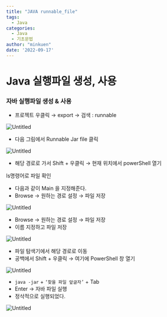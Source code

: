 ```yaml
---
title: "JAVA runnable_file"
tags:
  - Java
categories:
  - Java
  - 기초문법
author: "minkuen"
date: '2022-09-17'
---
```


# Java 실행파일 생성, 사용

### 자바 실행파일 생성 & 사용

- 프로젝트 우클릭 → export → 검색 : runnable

![Untitled](/images/Java_runnable_file/Untitled.png)

- 다음 그림에서 Runnable Jar file 클릭

![Untitled](/images/Java_runnable_file/Untitled%201.png)

- 해당 경로로 가서 Shift + 우클릭 → 현재 위치에서 powerShell 열기

ls명령어로 파일 확인

- 다음과 같이 Main 을 지정해준다.
- Browse → 원하는 경로 설정 → 파일 저장

![Untitled](/images/Java_runnable_file/Untitled%202.png)

- Browse → 원하는 경로 설정 → 파일 저장
- 이름 지정하고 파일 저장

![Untitled](/images/Java_runnable_file/Untitled%203.png)

- 파일 탐색기에서 해당 경로로 이동
- 공백에서 Shift + 우클릭 → 여기에 PowerShell 창 열기

![Untitled](/images/Java_runnable_file/Untitled%204.png)

- `java -jar` + `‘찾을 파일 앞글자’` + Tab
- Enter → 자바 파일 실행
- 정삭적으로 실행되었다.

![Untitled](/images/Java_runnable_file/Untitled%205.png)